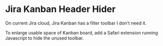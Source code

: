 # Jira Kanban Header Hider

On current Jira cloud, Jira Kanban has a filter toolbar I don't need it.

To enlarge usable space of Kanban board, add a Safari extension running Javascript to hide the unused toolbar.
